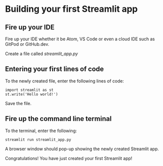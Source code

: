 # Building your first Streamlit app

## Fire up your IDE
Fire up your IDE whether it be Atom, VS Code or even a cloud IDE such as GitPod or GitHub.dev.

Create a file called *streamlit_app.py*

## Entering your first lines of code
To the newly created file, enter the following lines of code:

```
import streamlit as st
st.write('Hello world!')
```

Save the file.

## Fire up the command line terminal
To the terminal, enter the following:

```
streamlit run streamlit_app.py
```

A browser window should pop-up showing the newly created Streamlit app.

Congratulations! You have just created your first Streamlit app!
